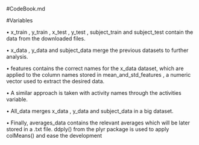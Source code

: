 #CodeBook.md


#Variables


• x_train ,  y_train ,  x_test ,  y_test ,  subject_train  and  subject_test  contain the data from the downloaded files.

• x_data ,  y_data  and  subject_data  merge the previous datasets to further analysis.

• features  contains the correct names for the  x_data  dataset, which are applied to the column names stored in  mean_and_std_features , a numeric vector used to extract the desired data.

• A similar approach is taken with activity names through the  activities  variable.

• All_data  merges  x_data ,  y_data  and  subject_data  in a big dataset.

• Finally,  averages_data  contains the relevant averages which will be later stored in a  .txt  file.  ddply()  from the plyr package is used to apply  colMeans()  and ease the development
